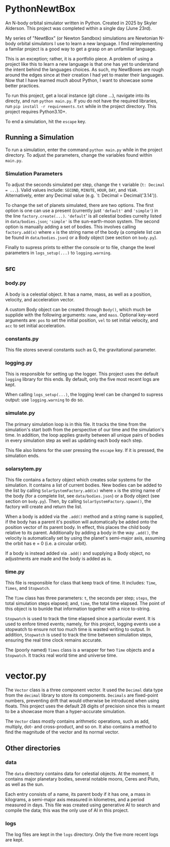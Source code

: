 # PythonNewtBox
An N-body orbital simulator written in Python. Created in 2025 by Skyler Alderson. This project was completed within a single day (June 23rd).

My series of "NewtBox" (or Newton Sandbox) simulations are Newtonian N-body orbital simulators I use to learn a new language. I find reimplementing a familar project is a good way to get a grasp on an unfamiliar language.

This is an exception; rather, it is a portfolio piece. A problem of using a project like this to learn a new language is that one has yet to understand the intent behind the languages choices. As such, my NewtBoxes are rough around the edges since at their creation I had yet to master their languages. Now that I have learned much about Python, I want to showcase some better practices.

To run this project, get a local instance (git clone ...), navigate into its directy, and run `python main.py`. If you do not have the required libraries, run `pip install -r requirements.txt` while in the project directory. This project requires Python3.10+.

To end a simulation, hit the `escape` key.


## Running a Simulation
To run a simulation, enter the command `python main.py` while in the project directory. To adjust the parameters, change the variables found within `main.py`.


### Simulation Parameters
To adjust the seconds simulated per step, change the `t` variable (`t: Decimal = ...`). Valid values include: `SECOND`, `MINUTE`, `HOUR`, `DAY`, and `YEAR`. Alternatively, enter any Decimal value (e.g. `t: Decimal = Decimal('3.14')).

To change the set of planets simulated, there are two options. The first option is one can use a present (currently just `'default'` and `'simple'`) in the line `factory.create(...)`. `'default`' is all celestial bodies currelty listed in `data/bodies.json`; `'simple'` is the sun-earth-moon system. The second option is manually adding a set of bodies. This involves calling `factory.add(x)` where `x` is the string name of the body (a complete list can be found in `data/bodies.json`) or a Body object (see section on `body.py`).

Finally to supress prints to either the console or to file, change the level parameters in `logs_setup(...)` to `logging.warning`.


## src
### body.py
A body is a celestial object. It has a name, mass, as well as a position, velocity, and acceleration vector.

A custom Body object can be created through `Body()`, which much be supplide with the following arguments: `name`, and `mass`. Optional key-word arguments are: `pos` to set the initial position, `vel` to set initial velocity, and `acc` to set initial acceleration.


### constants.py
This file stores several constants such as G, the gravitational parameter.


### logging.py
This is responsible for setting up the logger. This project uses the default `logging` library for this ends. By default, only the five most recent logs are kept.

When calling `logs_setup(...)`, the logging level can be changed to supress output: use `logging.warning` to do so.


### simulate.py
The primary simulation loop is in this file. It tracks the time from the simulation's start both from the perspective of our time and the simulation's time. In addition, the loop applies gravity between all unique pairs of bodies in every simulation step as well as updating each body each step.

This file also listens for the user pressing the `escape` key. If it is pressed, the simulation ends.


### solarsytem.py
This file contains a factory object which creates solar systems for the simulation. It contains a list of current bodies. New bodies can be added to the list by calling `SolarSystemFactory.add(x)` where `x` is the string name of the body (for a complete list, see `data/bodies.json`) or a Body object (see section on `body.py`). Then, by calling `SolarSystemFactory.spawn()`, the factory will create and return the list.

When a body is added via the `.add()` method and a string name is supplied, if the body has a parent it's position will automatically be added onto the position vector of its parent body. In effect, this places the child body relative to its parent. Additionally by adding a body in the way `.add()`, the velocity is automatically set by using the planet's semi-major axis, assuming the orbit has e = 0 (i.e. a circular orbit).

If a body is instead added via `.add()` and supplying a Body object, no adjustments are made and the body is added as is.


### time.py
This file is responsible for class that keep track of time. It includes: `Time`, `Times`, and `Stopwatch`.

The `Time` class has three parameters: `t`, the seconds per step; `steps`, the total simulation steps elapsed; and, `time`, the total time elapsed. The point of this object is to bunlde that information together with a nice to-string.

`Stopwatch` is used to track the time elapsed since a particular event. It is used to enfore timed events; namely, for this project, logging events use a stopwatch to ensure not too much time is wasted writing to output. In addition, `Stopwatch` is used to track the time between simulation steps, ensuring the real time clock remains accurate.

The (poorly named) `Times` class is a wrapper for two `Time` objects and a `Stopwatch`. It tracks real world time and universe time.


# vector.py
The `Vector` class is a three component vector. It used the `Decimal` data type from the `decimal` library to store its components. `Decimals` are fixed-point numbers, preventing drift that would otherwise be introduced when using floats. This project uses the default 28 digits of precision since this is meant to be a showcase more than a hyper-accurate simulation.

The `Vector` class mostly contains arithmetic operations, such as add, multiply, dot- and cross-product, and so on. It also contains a method to find the magnitude of the vector and its normal vector.


## Other directories
### data
The `data` directory contains data for celestial objects. At the moment, it contains major planetary bodies, several notable moons, Ceres and Pluto, as well as the sun.

Each entry consists of a name, its parent body if it has one, a mass in kilograms, a semi-major axis measured in kilometres, and a period measured in days. This file was created using generative AI to search and compile the data; this was the only use of AI in this project.


### logs
The log files are kept in the `logs` directory. Only the five more recent logs are kept.
